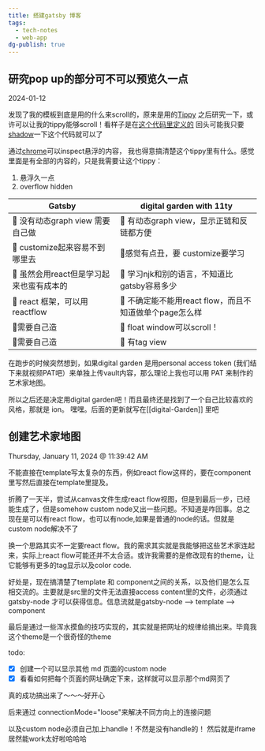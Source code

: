 ```yaml
---
title: 搭建gatsby 博客
tags:
  - tech-notes
  - web-app
dg-publish: true
---
```

## 研究pop up的部分可不可以预览久一点

2024-01-12

发现了我的模板到底是用的什么来scroll的，原来是用的[Tippy](https://kabbouchi.github.io/tippyjs-v4-docs/) 之后研究一下，或许可以让我的tippy能够scroll！看样子是在[这个代码里定义的](https://github.com/phartenfeller/gatsby-philipps-foam-theme/blob/93a3fc3fcd93406fc9f6156640921d2767988575/gatsby-philipps-foam-theme/src/components/mdx-components/FoamLink.jsx#L2) 回头可能我只要[shadow](https://www.gatsbyjs.com/docs/how-to/plugins-and-themes/shadowing/)一下这个代码就可以了

通过[chrome](https://medium.com/@AbbasPlusPlus/how-to-check-hover-and-popover-styles-in-chrome-devtools-84c628580401)可以inspect悬浮的内容， 我也得意搞清楚这个tippy里有什么。感觉里面是有全部的内容的，只是我需要让这个tippy：

1. 悬浮久一点
2. overflow hidden


| Gatsby | digital garden with 11ty |
| ---- | ---- |
| 🚫 没有动态graph view 需要自己做 | 💚 有动态graph view，显示正链和反链都方便 |
| 😬 customize起来容易不到哪里去 | 😬感觉有点丑，要 customize要学习 |
| 😬 虽然会用react但是学习起来也蛮有成本的<br> | 🚫 学习njk和别的语言，不知道比gatsby容易多少 |
| 💚 react 框架，可以用reactflow | 🚫 不确定能不能用react flow，而且不知道做单个page怎么样 |
| 🚫需要自己造 | 💚 float window可以scroll！ |
| 🚫需要自己造 | 💚 有tag view |

在跑步的时候突然想到，如果digital garden 是用personal access token (我们结下来就视频PAT吧）来单独上传vault内容，那么理论上我也可以用 PAT 来制作的艺术家地图。

所以之后还是决定用digital garden吧！而且最终还是找到了一个自己比较喜欢的风格，那就是 ion。 嘿嘿。后面的更新就写在[[digital-Garden]] 里吧

## 创建艺术家地图

Thursday, January 11, 2024 @ 11:39:42 AM

不能直接在template写太复杂的东西，例如react flow这样的，要在component里写然后直接在template里提及。

折腾了一天半，尝试从canvas文件生成react flow视图，但是到最后一步，已经能生成了，但是somehow custom node又出一些问题。不知道是咋回事。总之现在是可以有react flow，也可以有node,如果是普通的node的话。但就是custom node解决不了

换一个思路其实不一定要react flow。我的需求其实就是我能够把这些艺术家连起来，实际上react flow可能还并不太合适。或许我需要的是修改现有的theme，让它能够有更多的tag显示以及color code.

好处是，现在搞清楚了template 和 component之间的关系，以及他们是怎么互相交流的。主要就是src里的文件无法直接access content里的文件，必须通过gatsby-node 才可以获得信息。信息流就是gatsby-node --> template --> component

最后是通过一些浑水摸鱼的技巧实现的，其实就是把网址的规律给搞出来。毕竟我这个theme是一个很奇怪的theme

todo:
- [x]   创建一个可以显示其他 md 页面的custom node
- [x]   看看如何把每个页面的网址确定下来，这样就可以显示那个md网页了

真的成功搞出来了～～～好开心

后来通过 connectionMode="loose"来解决不同方向上的连接问题

以及custom node必须自己加上handle！不然是没有handle的！
然后就是iframe居然能work太好啦哈哈哈

